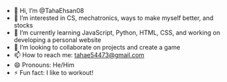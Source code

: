 - 👋 Hi, I’m @TahaEhsan08
- 👀 I’m interested in CS, mechatronics, ways to make myself better, and stocks
- 🌱 I’m currently learning JavaScript, Python, HTML, CSS, and working on developing a personal website
- 💞️ I’m looking to collaborate on projects and create a game
- 📫 How to reach me: tahae54473@gmail.com
- 😄 Pronouns: He/Him
- ⚡ Fun fact: I like to workout!

<!---
TahaEhsan08/TahaEhsan08 is a ✨ special ✨ repository because its `README.md` (this file) appears on your GitHub profile.
You can click the Preview link to take a look at your changes.
--->
